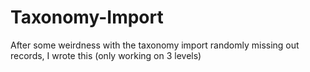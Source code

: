 # Taxonomy-Import
After some weirdness with the taxonomy import randomly missing out records, I wrote this (only working on 3 levels)

